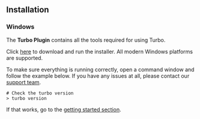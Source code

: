 ## Installation

### Windows

The **Turbo Plugin** contains all the tools required for using Turbo. 

Click [here](http://start.turbo.net/install) to download and run the installer. All modern Windows platforms are supported. 

To make sure everything is running correctly, open a command window and follow the example below. If you have any issues at all, please contact our [support team](http://support.Turbo.net/).

```
# Check the turbo version
> turbo version
```

If that works, go to the [getting started section](/docs/getting-started).
